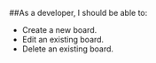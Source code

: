 ﻿##As a developer, I should be able to:
- Create a new board.
- Edit an existing board.
- Delete an existing board.
